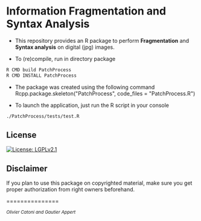 


# Information Fragmentation and Syntax Analysis


* This repository provides an R package to perform **Fragmentation** and **Syntax analysis** on digital (jpg) images.
 
* To (re)compile, run in directory package <br/>

```bash
R CMD build PatchProcess 
R CMD INSTALL PatchProcess
```

* The package was created using the following command <br/>
Rcpp.package.skeleton("PatchProcess", code_files = "PatchProcess.R")

* To launch the application, just run the R script in your console <br/>

```bash
./PatchProcess/tests/test.R
```


## License

[![License: LGPLv2.1](https://img.shields.io/badge/license-LGPL%20v2.1-blue.svg)](https://www.gnu.org/licenses/lgpl-2.1.html)


## Disclaimer

If you plan to use this package on copyrighted material, make sure you get proper authorization from right owners beforehand.


===============

<sup>*Olivier Catoni and Gautier Appert*





